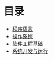 # 目录

* [程序语言](Others/ruankao/程序语言.md)
* [操作系统](Others/ruankao/操作系统.md)
* [软件工程基础](Others/ruankao/软件工程基础.md)
* [系统开发与运行](Others/ruankao/系统开发与运行.md)
